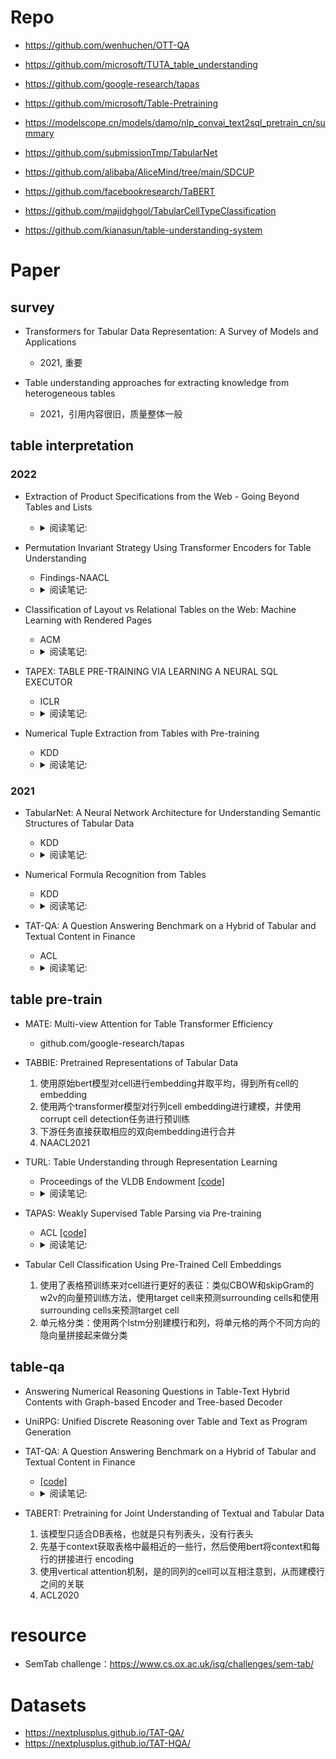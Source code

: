 
# Repo

- https://github.com/wenhuchen/OTT-QA

- https://github.com/microsoft/TUTA_table_understanding

- https://github.com/google-research/tapas

- https://github.com/microsoft/Table-Pretraining

- https://modelscope.cn/models/damo/nlp_convai_text2sql_pretrain_cn/summary

- https://github.com/submissionTmp/TabularNet

- https://github.com/alibaba/AliceMind/tree/main/SDCUP

- https://github.com/facebookresearch/TaBERT

- https://github.com/majidghgol/TabularCellTypeClassification

- https://github.com/kianasun/table-understanding-system


# Paper

## survey

- Transformers for Tabular Data Representation: A Survey of Models and Applications
  - 2021, 重要

- Table understanding approaches for extracting knowledge from heterogeneous tables
  - 2021，引用内容很旧，质量整体一般

## table interpretation
### 2022
- Extraction of Product Specifications from the Web - Going Beyond Tables and Lists
  - <details>
    <summary>阅读笔记: </summary>
    1. 网页数据中的商品说明书信息抽取  <br>
    </details>

- Permutation Invariant Strategy Using Transformer Encoders for Table Understanding
  - Findings-NAACL  
  - <details>
    <summary>阅读笔记: </summary>
    1. 通过一种排列不变性策略对table进行encoding。在column分类，关系抽取，实体链接等表格理解任务上取得了不错的效果  <br>
    2. 排列不变性：同一个column的不同value cell的position id，从同一个位置index开始编码  <br>
    <img src="./assets\PI.png" align="middle" />
    </details>

- Classification of Layout vs Relational Tables on the Web: Machine Learning with Rendered Pages
  - ACM  
  - <details>
    <summary>阅读笔记: </summary>
    1. 通过构建表格特征如何行列位置，cell文本长度，高度宽度等特征  <br>
    2. 基于构架好的特征进行表格的分类  <br>
    </details>

- TAPEX: TABLE PRE-TRAINING VIA LEARNING A NEURAL SQL EXECUTOR
  - ICLR  
  - <details>
    <summary>阅读笔记: </summary>
    1. 提出了一种基于神经网络SQL执行器的表格预训练模型  <br>
    2. 预训练：采样不同复杂度级别的sql template，执行获取结果，使用BART模型预训练，以sql+flatten table作为encoder的输入，以sql执行结果作为decoder的输出  <br>
    3. 微调时使用question+flatten table作为输入  <br>
    </details>

- Numerical Tuple Extraction from Tables with Pre-training
  - KDD 
  - <details>
    <summary>阅读笔记: </summary>
    1. 提出一种基于预训练的表格中数据元组的提取方法，提取方法是把元组的提取转成多个cell的二元关系分类问题  <br>
    2. 特征输入：将每个cell的text用[SEP]分割，每个cell的pos embedding均从0开始编码；cell的起始行，cross row num，起始列，cross col num，模态类型id（text，visual）;使用TaFor模型提取cell的是视觉特征，作为visual token  <br>
    3. 预训练任务：获取cell的text embedding、该cell被mask后通过context得到的mask位置的embedding，使用contrastive learning来拉近二者的空间距离；cell-level masked-language-model  <br>
    </details>

### 2021
- TabularNet: A Neural Network Architecture for Understanding Semantic Structures of Tabular Data
  - KDD
  - <details>
    <summary>阅读笔记: </summary>
    1. 建模任务：表格理解（区域检测、cell分类）  <br>
    2. cell-level特征：text（char长度）、text format（是否是数字、是否是文本）、cell format（cell行列信息、字体粗细等）、text embedding  <br>
    3. 使用wordnet构建相似字词，基于wordnet Tree来构建不同cell中的字词的关系，使用GIN网络学习cell之间的关系embedding  <br>
    4. 使用两个BiGRU网络对表格的行列维度进行建模，得到cell embedding <br>
    5. 将两种embedding concat，进行cell分类，对于表格区域检测任务，将同一行或者同一列的cell embedding进行average pooling
    <img src="./assets\tabularNet.png" align="middle" />
    </details>

- Numerical Formula Recognition from Tables
  - KDD  
  - <details>
    <summary>阅读笔记: </summary>
    1. 提出一种表格中数值公式识别方法。方法是将该任务转化成result cell识别和cell关系分类两个子任务。任务适用于类财务表格数据  <br>
    2. encoder模型：将cell的行列header信息以及行的visual信息融合，作为cell的特征。为了融入context信息，将行text feature和visual feature concat之后使用LSTM来建模context特征，将列text feature 用LSTM建模context特征。最后将cell的行列特征concat之后，使用不同的header来建模result cell分类和cell关系分类任务。  <br>
    </details>

- TAT-QA: A Question Answering Benchmark on a Hybrid of Tabular and Textual Content in Finance
  - ACL 
  - <details>
    <summary>阅读笔记: </summary>
    1. 提出一个混合的表格-文本问答数据集，并提出能够建模表格-文本数据的模型TAGOP  <br>
    2. 模型以large-bert为backbone，输入question，以row方向flatten的table，以及与表格相关联的paragraph  <br>
    3. 以I/O的方式抽取所有的span；使用cls预测计算操作符，对于divide、diff、change_ratio计算操作符，还需要预测顺序；使用cls，table的avg pooling，paragraph的avg pooling进行单位scale的预测  <br>
    </details>

## table pre-train

- MATE: Multi-view Attention for Table Transformer Efficiency
  - github.com/google-research/tapas
  

- TABBIE: Pretrained Representations of Tabular Data
  1. 使用原始bert模型对cell进行embedding并取平均，得到所有cell的embedding
  2. 使用两个transformer模型对行列cell embedding进行建模，并使用corrupt cell detection任务进行预训练
  3. 下游任务直接获取相应的双向embedding进行合并
  4. NAACL2021

- TURL: Table Understanding through Representation Learning
  - Proceedings of the VLDB Endowment  [[code]](https://github.com/sunlab-osu/TURL)
  - <details>
    <summary>阅读笔记: </summary>
    1. 提出了一种表格预训练模型，使用structure-aware transformer对table进行encoding,并创新性地提出被masked实体恢复预训练任务  <br>
    2. structure-aware transformer：table caption可以attend所有的cell，而cell只能attend相同行或者列的其他cell <br>
    3. 主要用来做table interpretation任务
    <img src="" align="middle" />
    </details>

- TAPAS: Weakly Supervised Table Parsing via Pre-training
  - ACL  [[code]](https://github.com/google-research/tapas)
  - <details>
    <summary>阅读笔记: </summary>
    1. 模型的输入：position id、segment id、row id、column id、rank id（数值或者日期的顺序），表示cell是否是先前问答历史中的答案的id  <br>
    2. 预训练时将table和table中涉及的实体描述等信息作为输入，使用了MLM和实体文本描述和table是否匹配等两个任务，第二个任务作用不大  <br>
    3. 微调:对于cell selection，不存在聚合函数，损失是column选择的损失+column中cell选择的损失；对于scalar answer，需要预测聚合函数，这块比较复杂，参考论文  <br>
    <img src="./assets\tapas.png" align="middle" />
    </details>

- Tabular Cell Classification Using Pre-Trained Cell Embeddings
  1. 使用了表格预训练来对cell进行更好的表征：类似CBOW和skipGram的w2v的向量预训练方法，使用target cell来预测surrounding cells和使用surrounding cells来预测target cell
  2. 单元格分类：使用两个lstm分别建模行和列，将单元格的两个不同方向的隐向量拼接起来做分类


## table-qa

- Answering Numerical Reasoning Questions in Table-Text Hybrid Contents with Graph-based Encoder and Tree-based Decoder

- UniRPG: Unified Discrete Reasoning over Table and Text as Program Generation

- TAT-QA: A Question Answering Benchmark on a Hybrid of Tabular and Textual Content in Finance
  -  [[code]](https://nextplusplus.github.io/TAT-QA/)
  - <details>
    <summary>阅读笔记: </summary>
    1. 提出一个混合的表格-文本问答数据集，并提出能够建模表格-文本数据的模型TAGOP  <br>
    2. 模型以large-bert为backbone，输入question，以row方向flatten的table，以及与表格相关联的paragraph  <br>
    3. 以I/O的方式抽取所有的span；使用cls预测计算操作符，对于divide、diff、change_ratio计算操作符，还需要预测顺序；使用cls，table的avg pooling，paragraph的avg pooling进行单位scale的预测  <br>
    <img src="./assets\tatqa.png" align="middle" />
    </details>

- TABERT: Pretraining for Joint Understanding of Textual and Tabular Data
  1. 该模型只适合DB表格，也就是只有列表头，没有行表头
  2. 先基于context获取表格中最相近的一些行，然后使用bert将context和每行的拼接进行 encoding
  3. 使用vertical attention机制，是的同列的cell可以互相注意到，从而建模行之间的关联
  4. ACL2020

# resource

- SemTab challenge：https://www.cs.ox.ac.uk/isg/challenges/sem-tab/

# Datasets
- https://nextplusplus.github.io/TAT-QA/
- https://nextplusplus.github.io/TAT-HQA/


